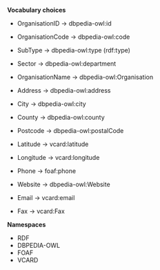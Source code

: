 **Vocabulary choices**

* OrganisationID -> dbpedia-owl:id
* OrganisationCode -> dbpedia-owl:code
* SubType ->  dbpedia-owl:type (rdf:type)
* Sector -> dbpedia-owl:department

* OrganisationName -> dbpedia-owl:Organisation
* Address -> dbpedia-owl:address

* City -> dbpedia-owl:city
* County -> dbpedia-owl:county
* Postcode -> dbpedia-owl:postalCode
* Latitude -> vcard:latitude
* Longitude -> vcard:longitude

* Phone -> foaf:phone
* Website -> dbpedia-owl:Website
* Email -> vcard:email
* Fax -> vcard:Fax


**Namespaces**

* RDF
* DBPEDIA-OWL
* FOAF
* VCARD
